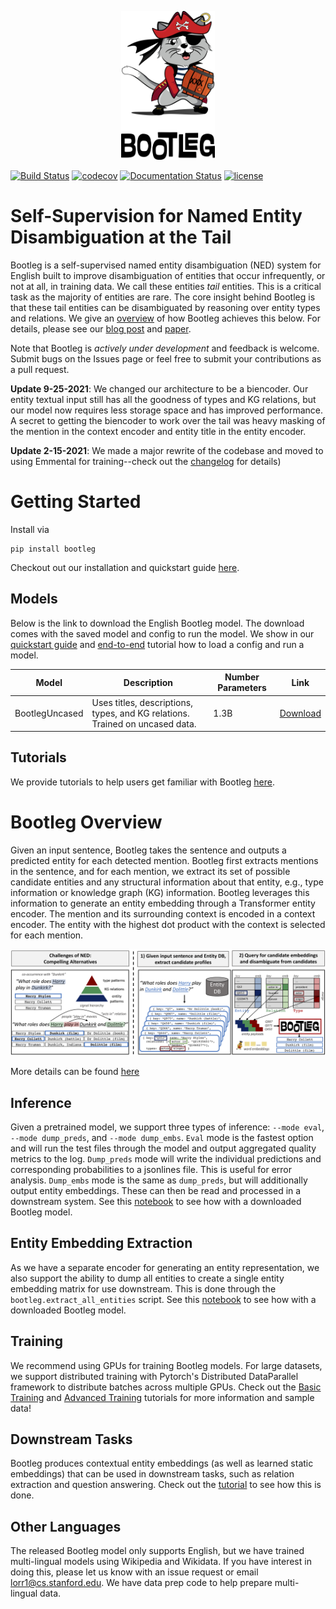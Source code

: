 <p align="center">
<img src="web/images/full_logo.png" width="150" class="center"/>
</p>

[![Build Status](https://travis-ci.com/HazyResearch/bootleg.svg?branch=master)](https://travis-ci.com/HazyResearch/bootleg)
[![codecov](https://codecov.io/gh/HazyResearch/bootleg/branch/master/graph/badge.svg)](https://codecov.io/gh/HazyResearch/bootleg)
[![Documentation Status](https://readthedocs.org/projects/bootleg/badge/?version=latest)](https://bootleg.readthedocs.io/en/latest/?badge=latest)
[![license](https://img.shields.io/badge/License-Apache%202.0-blue.svg)](https://opensource.org/licenses/Apache-2.0)

# Self-Supervision for Named Entity Disambiguation at the Tail
Bootleg is a self-supervised named entity disambiguation (NED) system for English built to improve disambiguation of entities that occur infrequently, or not at all, in training data. We call these entities *tail* entities. This is a critical task as the majority of entities are rare. The core insight behind Bootleg is that these tail entities can be disambiguated by reasoning over entity types and relations. We give an [overview](#bootleg-overview) of how Bootleg achieves this below. For details, please see our [blog post](https://hazyresearch.stanford.edu/bootleg_blog) and [paper](http://arxiv.org/abs/2010.10363).

Note that Bootleg is *actively under development* and feedback is welcome. Submit bugs on the Issues page or feel free to submit your contributions as a pull request.

**Update 9-25-2021**: We changed our architecture to be a biencoder. Our entity textual input still has all the goodness of types and KG relations, but our model now requires less storage space and has improved performance. A secret to getting the biencoder to work over the tail was heavy masking of the mention in the context encoder and entity title in the entity encoder.

**Update 2-15-2021**: We made a major rewrite of the codebase and moved to using Emmental for training--check out the [changelog](CHANGELOG.rst) for details)

# Getting Started

Install via

```
pip install bootleg
```

Checkout out our installation and quickstart guide [here](https://bootleg.readthedocs.io/en/latest/gettingstarted/install.html).

## Models
Below is the link to download the English Bootleg model. The download comes with the saved model and config to run the model. We show in our [quickstart guide](https://bootleg.readthedocs.io/en/latest/gettingstarted/quickstart.html) and [end-to-end](tutorials/end2end_ned_tutorial.ipynb) tutorial how to load a config and run a model.

| Model               | Description                     | Number Parameters | Link     |
|-------------------  |---------------------------------|-------------------|----------|
| BootlegUncased      | Uses titles, descriptions, types, and KG relations. Trained on uncased data. | 1.3B | [Download](https://bootleg-data.s3-us-west-2.amazonaws.com/models/latest/bootleg_uncased.tar.gz) |

## Tutorials
We provide tutorials to help users get familiar with Bootleg [here](tutorials/).

# Bootleg Overview
Given an input sentence, Bootleg takes the sentence and outputs a predicted entity for each detected mention. Bootleg first extracts mentions in the
sentence, and for each mention, we extract its set of possible candidate entities
and any structural information about that entity, e.g., type information or knowledge graph (KG) information. Bootleg leverages this information to generate an entity embedding through a Transformer entity encoder. The mention and its surrounding context is encoded in a context encoder. The entity with the highest dot product with the context is selected for each mention.

![Dataflow](web/images/bootleg_dataflow.png "Bootleg Dataflow")

More details can be found [here](https://bootleg.readthedocs.io/en/latest/gettingstarted/input_data.html)

## Inference
Given a pretrained model, we support three types of inference: `--mode eval`, `--mode dump_preds`, and `--mode dump_embs`. `Eval` mode is the fastest option and will run the test files through the model and output aggregated quality metrics to the log. `Dump_preds` mode will write the individual predictions and corresponding probabilities to a jsonlines file. This is useful for error analysis. `Dump_embs` mode is the same as `dump_preds`, but will additionally output entity embeddings. These can then be read and processed in a downstream system. See this [notebook](tutorials/end2end_ned_tutorial.ipynb) to see how with a downloaded Bootleg model.

## Entity Embedding Extraction
As we have a separate encoder for generating an entity representation, we also support the ability to dump all entities to create a single entity embedding matrix for use downstream. This is done through the ```bootleg.extract_all_entities``` script. See this [notebook](tutorials/entity_embedding_tutorial.ipynb) to see how with a downloaded Bootleg model.

## Training
We recommend using GPUs for training Bootleg models. For large datasets, we support distributed training with Pytorch's Distributed DataParallel framework to distribute batches across multiple GPUs. Check out the [Basic Training](https://bootleg.readthedocs.io/en/latest/gettingstarted/training.html) and [Advanced Training](https://bootleg.readthedocs.io/en/latest/advanced/distributed_training.html) tutorials for more information and sample data!

## Downstream Tasks
Bootleg produces contextual entity embeddings (as well as learned static embeddings) that can be used in downstream tasks, such as relation extraction and question answering. Check out the [tutorial](tutorials) to see how this is done.

## Other Languages
The released Bootleg model only supports English, but we have trained multi-lingual models using Wikipedia and Wikidata. If you have interest in doing this, please let us know with an issue request or email lorr1@cs.stanford.edu. We have data prep code to help prepare multi-lingual data.
